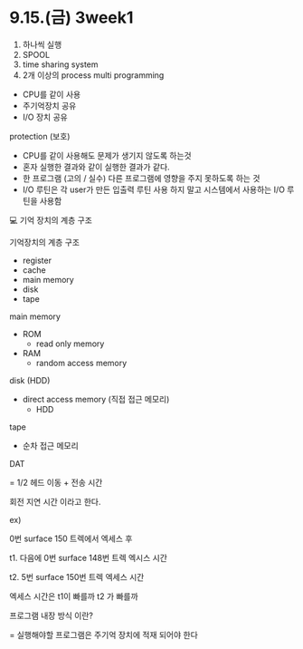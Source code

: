 # 9.15.(금) 3week1

1. 하나씩 실행
2. SPOOL
3. time sharing system
4. 2개 이상의 process   multi programming

- CPU를 같이 사용
- 주기억장치 공유
- I/O 장치 공유

protection (보호)

- CPU를 같이 사용해도 문제가 생기지 않도록 하는것
- 혼자 실행한 결과와 같이 실행한 결과가 같다.
- 한 프로그램 (고의 / 실수) 다른 프로그램에 영향을 주지 못하도록 하는 것
- I/O 루틴은 각 user가 만든 입출력 루틴 사용 하지 말고
시스템에서 사용하는 I/O 루틴을 사용함

<aside>
💻 기억 장치의 계층 구조

</aside>

기억장치의 계층 구조

- register
- cache
- main memory
- disk
- tape

main memory

- ROM
    - read only memory
- RAM
    - random access memory

disk (HDD)

- direct access memory (직접 접근 메모리)
    - HDD

tape 

- 순차 접근 메모리

DAT

= 1/2 헤드 이동 + 전송 시간

회전 지연 시간 이라고 한다.

ex)

0번 surface 150 트렉에서 엑세스 후

t1. 다음에 0번 surface 148번 트렉 엑시스 시간

t2. 5번 surface 150번  트렉 엑세스 시간

엑세스 시간은 t1이 빠를까 t2 가 빠를까

프로그램 내장 방식 이란?

= 실행해야할 프로그램은 주기억 장치에 적재 되어야 한다